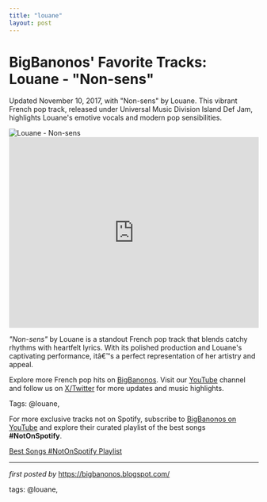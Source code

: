 ```yaml
---
title: "louane"
layout: post
---
```

<!-- Post Title -->
<h1 >BigBanonos' Favorite Tracks: Louane - "Non-sens"</h1> <!-- Introductory Text -->
<p >Updated November 10, 2017, with "Non-sens" by Louane. This vibrant French pop track, released under Universal Music Division Island Def Jam, highlights Louane's emotive vocals and modern pop sensibilities.</p> <!-- Featured Image -->
<div > <img src="https://i.scdn.co/image/ab67616d0000b273cbda4a3f454d67934d0e8fb5" alt="Louane - Non-sens" />
</div> <!-- YouTube Video Embed -->
<div > <iframe width="100%" height="385" src="https://www.youtube.com/embed/Rk_3h97B7oc" title="Non-sens" frameborder="0" allow="accelerometer; autoplay; clipboard-write; encrypted-media; gyroscope; picture-in-picture; web-share" referrerpolicy="strict-origin-when-cross-origin" allowfullscreen></iframe>
</div> <!-- Song Information -->
<div > <p><em>"Non-sens"</em> by Louane is a standout French pop track that blends catchy rhythms with heartfelt lyrics. With its polished production and Louane's captivating performance, itâ€™s a perfect representation of her artistry and appeal.</p>
</div> <!-- Footer Links -->
<div > <p>Explore more French pop hits on <a href="https://bigbanonos.blogspot.com/" target="_blank">BigBanonos</a>. Visit our <a href="https://www.youtube.com/@BigBanonos" target="_blank">YouTube</a> channel and follow us on <a href="https://x.com/bigbanonos" target="_blank">X/Twitter</a> for more updates and music highlights.</p>
</div> <!-- Tags -->
<p >Tags: @louane,</p>


<!--Subscribe and Playlist Links-->
<div>
    <p>For more exclusive tracks not on Spotify, subscribe to <a href="https://www.youtube.com/@BigBanonos" target="_blank">BigBanonos on YouTube</a> and explore their curated playlist of the best songs <strong>#NotOnSpotify</strong>.</p>
    <p><a href="https://www.youtube.com/playlist?list=PLtuNtuTatqI0kFahUCbtbfenC_ET5O_tr" target="_blank">Best Songs #NotOnSpotify Playlist<br /></a></p></div>

<hr />

<p><em>first posted by</em> <a href="https://bigbanonos.blogspot.com/" rel="noopener" target="_new">https://bigbanonos.blogspot.com/</a></p>

<p>tags: @louane,</p>
